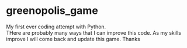 # greenopolis_game
My first ever coding attempt with Python.  
THere are probably many ways that I can improve this code.  As my skills improve I will come back and update this game.  Thanks
